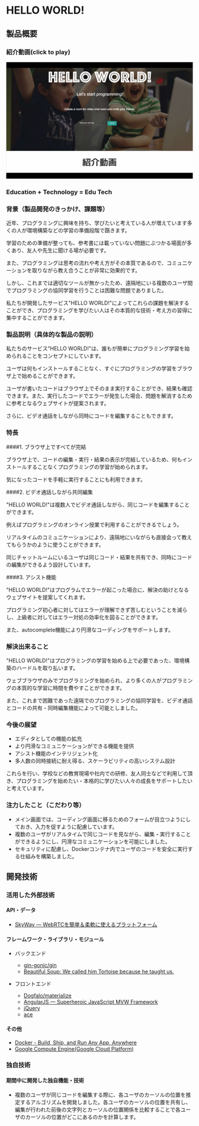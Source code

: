 # HELLO WORLD!

## 製品概要

### 紹介動画(click to play)
[![Hello World - product promotion video](helloworld.png)](https://www.youtube.com/watch?v=jlAdEIYJsI0 "Hello World - product promotion video")

### Education + Technology = Edu Tech

### 背景（製品開発のきっかけ、課題等）

近年、プログラミングに興味を持ち、学びたいと考えている人が増えています多くの人が環境構築などの学習の準備段階で躓きます。

学習のための準備が整っても、参考書には載っていない問題にぶつかる場面が多くあり、友人や先生に聞ける場が必要です。

また、プログラミングは思考の流れや考え方がその本質であるので、コミュニケーションを取りながら教え合うことが非常に効果的です。

しかし、これまでは適切なツールが無かったため、遠隔地にいる複数のユーザ間でプログラミングの協同学習を行うことは困難な問題でありました。

私たちが開発したサービス"HELLO WORLD!"によってこれらの課題を解決することができ、プログラミングを学びたい人はその本質的な技術・考え方の習得に集中することができます。

### 製品説明（具体的な製品の説明）

私たちのサービス"HELLO WORLD!"は、誰もが簡単にプログラミング学習を始められることをコンセプトにしています。

ユーザは何もインストールすることなく、すぐにプログラミングの学習をブラウザ上で始めることができます。

ユーザが書いたコードはブラウザ上でそのまま実行することができ、結果も確認できます。また、実行したコードでエラーが発生した場合、問題を解消するために参考となるウェブサイトが提案されます。

さらに、ビデオ通話をしながら同時にコードを編集することもできます。

### 特長

####1. ブラウザ上ですべてが完結

ブラウザ上で、コードの編集・実行・結果の表示が完結しているため、何もインストールすることなくプログラミングの学習が始められます。

気になったコードを手軽に実行することにも利用できます。

####2. ビデオ通話しながら共同編集

"HELLO WORLD!"は複数人でビデオ通話しながら、同じコードを編集することができます。

例えばプログラミングのオンライン授業で利用することができるでしょう。

リアルタイムのコミュニケーションにより、遠隔地にいながらも直接会って教えてもらうかのように使うことができます。

同じチャットルームにいるユーザは同じコード・結果を共有でき、同時にコードの編集ができるよう設計しています。

####3. アシスト機能

"HELLO WORLD!"はプログラムでエラーが起こった場合に、解決の助けとなるウェブサイトを提案してくれます。

プログラミング初心者に対してはエラーが理解できず苦しむということを減らし、上級者に対してはエラー対処の効率化を図ることができます。

また、autocomplete機能により円滑なコーディングをサポートします。

### 解決出来ること

"HELLO WORLD!"はプログラミングの学習を始める上で必要であった、環境構築のハードルを取り払います。

ウェブブラウザのみでプログラミングを始められ、より多くの人がプログラミングの本質的な学習に時間を費やすことができます。

また、これまで困難であった遠隔でのプログラミングの協同学習を、ビデオ通話とコードの共有・同時編集機能によって可能としました。

### 今後の展望

- エディタとしての機能の拡充
- より円滑なコミュニケーションができる機能を提供
- アシスト機能のインテリジェント化
- 多人数の同時接続に耐え得る、スケーラビリティの高いシステム設計

これらを行い、学校などの教育現場や社内での研修、友人同士などで利用して頂き、プログラミングを始めたい・本格的に学びたい人々の成長をサポートしたいと考えています。

### 注力したこと（こだわり等）

- メイン画面では、コーディング画面に移るためのフォームが目立つようにしておき、入力を促すように配慮しています。
- 複数のユーザがリアルタイムで同じコードを見ながら、編集・実行することができるようにし、円滑なコミュニケーションを可能にしました。
- セキュリティに配慮し、Dockerコンテナ内でユーザのコードを安全に実行する仕組みを構築しました。

## 開発技術

### 活用した外部技術

#### API・データ

* [SkyWay ― WebRTCを簡単＆柔軟に使えるプラットフォーム](https://nttcom.github.io/skyway/)

#### フレームワーク・ライブラリ・モジュール

* バックエンド
  * [gin-gonic/gin](https://github.com/gin-gonic/gin)
  * [Beautiful Soup: We called him Tortoise because he taught us.](https://www.crummy.com/software/BeautifulSoup/)


* フロントエンド
  * [Dogfalo/materialize](https://github.com/Dogfalo/materialize)
  * [AngularJS — Superheroic JavaScript MVW Framework](https://angularjs.org/)
  * [jQuery](https://jquery.com/)
  * [ace](https://ace.c9.io/)

#### その他

* [Docker - Build, Ship, and Run Any App, Anywhere](https://www.docker.com/)
* [Google Compute Engine(Google Cloud Platform)](https://cloud.google.com/)

### 独自技術

#### 期間中に開発した独自機能・技術

* 複数のユーザが同じコードを編集する際に、各ユーザのカーソルの位置を推定するアルゴリズムを開発しました。各ユーザのカーソルの位置を共有し、編集が行われた前後の文字列とカーソルの位置関係を比較することで各ユーザのカーソルの位置がどこにあるのかを計算します。
